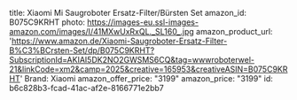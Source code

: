 title: Xiaomi Mi Saugroboter Ersatz-Filter/Bürsten Set
amazon_id: B075C9KRHT
photo: https://images-eu.ssl-images-amazon.com/images/I/41MXwUxRxQL._SL160_.jpg
amazon_product_url: 'https://www.amazon.de/Xiaomi-Saugroboter-Ersatz-Filter-B%C3%BCrsten-Set/dp/B075C9KRHT?SubscriptionId=AKIAI5DK2NO2GWSMS6CQ&tag=wwwroboterwel-21&linkCode=xm2&camp=2025&creative=165953&creativeASIN=B075C9KRHT'
Brand: Xiaomi
amazon_offer_price: "3199"
amazon_price: "3199"
id: b6c828b3-fcad-41ac-af2e-8166771e2bb7
